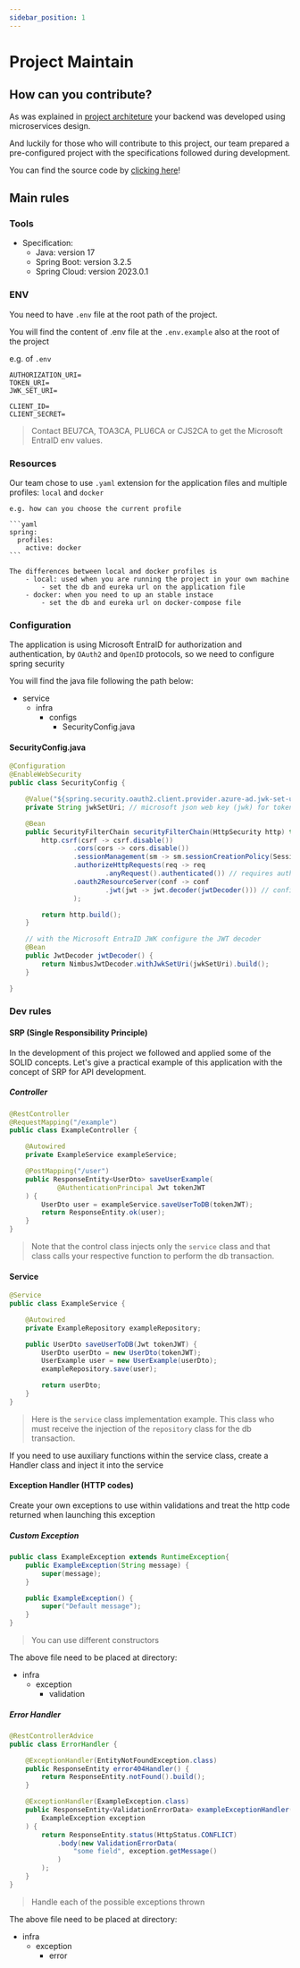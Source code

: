 ```yaml
---
sidebar_position: 1
---
```


# Project Maintain

## How can you contribute?
As was explained in [project architeture](../technical-content.md#backend) 
your backend was developed using microservices design. 

And luckily for those who will contribute to this project, 
our team prepared a pre-configured project with the specifications followed during development.

You can find the source code by [clicking here](https://github.com/BDTechCenter/service-example)!

## Main rules
### Tools
- Specification:
    - Java: version 17
    - Spring Boot: version 3.2.5
    - Spring Cloud: version 2023.0.1

### ENV
You need to have ``.env`` file at the root path of the project.

You will find the content of .env file at the ``.env.example`` also at the root of the project

e.g. of ``.env``
```
AUTHORIZATION_URI=
TOKEN_URI=
JWK_SET_URI=

CLIENT_ID=
CLIENT_SECRET=
```
> Contact BEU7CA, TOA3CA, PLU6CA or CJS2CA to get the Microsoft EntraID env values.

### Resources
Our team chose to use ``.yaml`` extension for the application files and multiple profiles: ``local`` and ``docker``
    
    e.g. how can you choose the current profile

    ```yaml
    spring:
      profiles:
        active: docker
    ```

    The differences between local and docker profiles is
        - local: used when you are running the project in your own machine
            - set the db and eureka url on the application file
        - docker: when you need to up an stable instace
            - set the db and eureka url on docker-compose file

### Configuration
The application is using Microsoft EntraID for authorization and authentication,
by ``OAuth2`` and ``OpenID`` protocols, so we need to configure spring security 

You will find the java file following the path below:
- service
    - infra
        - configs
            - SecurityConfig.java

#### SecurityConfig.java
```java
@Configuration
@EnableWebSecurity
public class SecurityConfig {

    @Value("${spring.security.oauth2.client.provider.azure-ad.jwk-set-uri}")
    private String jwkSetUri; // microsoft json web key (jwk) for token decode

    @Bean
    public SecurityFilterChain securityFilterChain(HttpSecurity http) throws Exception {
        http.csrf(csrf -> csrf.disable())
                .cors(cors -> cors.disable())
                .sessionManagement(sm -> sm.sessionCreationPolicy(SessionCreationPolicy.STATELESS))
                .authorizeHttpRequests(req -> req
                        .anyRequest().authenticated()) // requires authentication for all requests
                .oauth2ResourceServer(conf -> conf
                        .jwt(jwt -> jwt.decoder(jwtDecoder())) // config the authentication type
                );

        return http.build();
    }

    // with the Microsoft EntraID JWK configure the JWT decoder
    @Bean
    public JwtDecoder jwtDecoder() {
        return NimbusJwtDecoder.withJwkSetUri(jwkSetUri).build();
    }

}
```

### Dev rules

#### SRP (Single Responsibility Principle)

In the development of this project we followed and applied some of the SOLID concepts.
Let's give a practical example of this application with the concept of SRP for API development.

##### Controller
```java
@RestController
@RequestMapping("/example")
public class ExampleController {

    @Autowired
    private ExampleService exampleService;

    @PostMapping("/user")
    public ResponseEntity<UserDto> saveUserExample(
            @AuthenticationPrincipal Jwt tokenJWT
    ) {
        UserDto user = exampleService.saveUserToDB(tokenJWT);
        return ResponseEntity.ok(user);
    }
}
```
> Note that the control class injects only the ``service`` class and that class calls your respective function to perform the db transaction.

#### Service
```java
@Service
public class ExampleService {

    @Autowired
    private ExampleRepository exampleRepository;

    public UserDto saveUserToDB(Jwt tokenJWT) {
        UserDto userDto = new UserDto(tokenJWT);
        UserExample user = new UserExample(userDto);
        exampleRepository.save(user);

        return userDto;
    }
}
```
> Here is the ``service`` class implementation example. This class who must receive the injection of the ``repository`` class for the db transaction.

If you need to use auxiliary functions within the service class, create a Handler class and inject it into the service


#### Exception Handler (HTTP codes)
Create your own exceptions to use within validations and treat the http code returned when launching this exception

##### Custom Exception
```java
public class ExampleException extends RuntimeException{
    public ExampleException(String message) {
        super(message);
    }

    public ExampleException() {
        super("Default message");
    }
}
```
> You can use different constructors

The above file need to be placed at directory:
- infra
    - exception
        - validation

##### Error Handler
```java
@RestControllerAdvice
public class ErrorHandler {

    @ExceptionHandler(EntityNotFoundException.class)
    public ResponseEntity error404Handler() {
        return ResponseEntity.notFound().build();
    }

    @ExceptionHandler(ExampleException.class)
    public ResponseEntity<ValidationErrorData> exampleExceptionHandler(
        ExampleException exception
    ) {
        return ResponseEntity.status(HttpStatus.CONFLICT)
            .body(new ValidationErrorData(
                "some field", exception.getMessage()
            )
        );
    }
}
```
> Handle each of the possible exceptions thrown

The above file need to be placed at directory:
- infra
    - exception
        - error